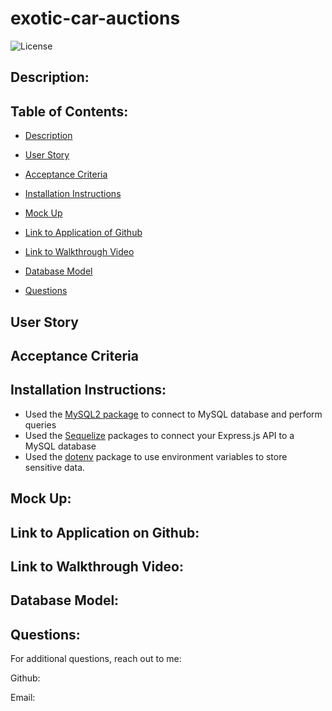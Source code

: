 # exotic-car-auctions

![License](https://img.shields.io/badge/license-MIT_License-red.svg)

## Description:



## Table of Contents:

- [Description](#description)

- [User Story](#user-story)

- [Acceptance Criteria](#acceptance-criteria)

- [Installation Instructions](#installation-instructions)

- [Mock Up](#mock-up)

- [Link to Application of Github](#link-to-application-on-github)

- [Link to Walkthrough Video](#link-to-walkthrough-video)

- [Database Model](#database-model)

- [Questions](#questions)

## User Story



## Acceptance Criteria



## Installation Instructions:

- Used the [MySQL2 package](https://www.npmjs.com/package/mysql2) to connect to MySQL database and perform queries
- Used the [Sequelize](https://www.npmjs.com/package/sequelize) packages to connect your Express.js API to a MySQL database
- Used the [dotenv](https://www.npmjs.com/package/dotenv) package to use environment variables to store sensitive data.

## Mock Up:


## Link to Application on Github:



## Link to Walkthrough Video:



## Database Model:




## Questions:

For additional questions, reach out to me:

Github: 

Email: 
